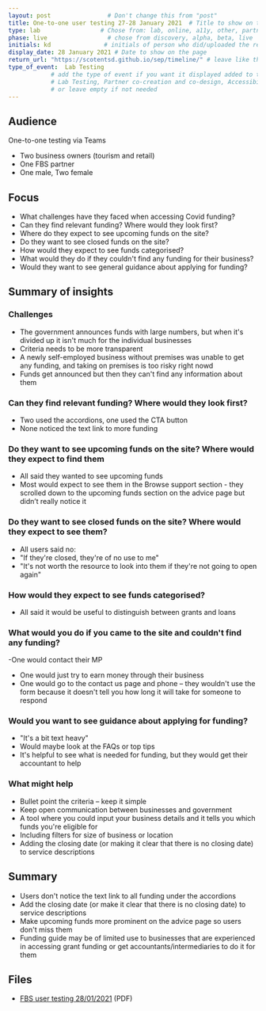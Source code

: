 ```yaml
---
layout: post                # Don't change this from "post"
title: One-to-one user testing 27-28 January 2021  # Title to show on the page
type: lab                 # Chose from: lab, online, a11y, other, partner
phase: live                 # chose from discovery, alpha, beta, live
initials: kd               # initials of person who did/uploaded the research
display_date: 28 January 2021 # Date to show on the page
return_url: "https://scotentsd.github.io/sep/timeline/" # leave like this         
type_of_event:  Lab Testing          
            # add the type of event if you want it displayed added to the heading when the post if clicked on
            # Lab Testing, Partner co-creation and co-design, Accessibility, Online research and testing, Events, F2F and testing
            # or leave empty if not needed
---
```

## Audience
One-to-one testing via Teams

- Two business owners (tourism and retail)
- One FBS partner
- One male, Two female


## Focus
- What challenges have they faced when accessing Covid funding?
- Can they find relevant funding? Where would they look first?
- Where do they expect to see upcoming funds on the site?
- Do they want to see closed funds on the site?
- How would they expect to see funds categorised?
- What would they do if they couldn't find any funding for their business?
- Would they want to see general guidance about applying for funding?

## Summary of insights

### Challenges
- The government announces funds with large numbers, but when it's divided up it isn't much for the individual businesses
- Criteria needs to be more transparent
- A newly self-employed business without premises was unable to get any funding, and taking on premises is too risky right nowd
- Funds get announced but then they can't find any information about them

### Can they find relevant funding? Where would they look first?
- Two used the accordions, one used the CTA button
- None noticed the text link to more funding

### Do they want to see upcoming funds on the site? Where would they expect to find them
- All said they wanted to see upcoming funds
- Most would expect to see them in the Browse support section - they scrolled down to the upcoming funds section on the advice page but didn’t really notice it

### Do they want to see closed funds on the site? Where would they expect to see them?
- All users said no:
- "If they're closed, they're of no use to me"
- "It's not worth the resource to look into them if they're not going to open again"

### How would they expect to see funds categorised?
 - All said it would be useful to distinguish between grants and loans
 
### What would you do if you came to the site and couldn't find any funding?
 -One would contact their MP
- One would just try to earn money through their business
- One would go to the contact us page and phone – they wouldn't use the form because it doesn't tell you how long it will take for someone to respond

### Would you want to see guidance about applying for funding?
- "It's a bit text heavy"
- Would maybe look at the FAQs or top tips
- It's helpful to see what is needed for funding, but they would get their accountant to help

### What might help
- Bullet point the criteria – keep it simple
- Keep open communication between businesses and government
- A tool where you could input your business details and it tells you which funds you're eligible for
- Including filters for size of business or location
- Adding the closing date (or making it clear that there is no closing date) to service descriptions

## Summary
- Users don't notice the text link to all funding under the accordions
- Add the closing date (or make it clear that there is no closing date) to service descriptions
- Make upcoming funds more prominent on the advice page so users don't miss them
- Funding guide may be of limited use to businesses that are experienced in accessing grant funding or get accountants/intermediaries to do it for them

## Files
- [FBS user testing 28/01/2021](/sep/files/FBS_testing_27-28_Jan.pdf) (PDF)
